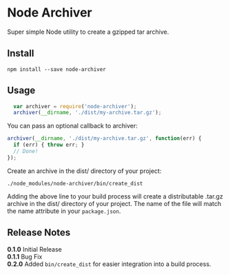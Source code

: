 Node Archiver
=============

Super simple Node utility to create a gzipped tar archive.

Install
-------

	npm install --save node-archiver

Usage
-----

```javascript
  var archiver = require('node-archiver');
  archiver(__dirname, './dist/my-archive.tar.gz');
```

You can pass an optional callback to archiver:
	
```javascript
archiver(__dirname, './dist/my-archive.tar.gz', function(err) {
  if (err) { throw err; }
  // Done!
});
```

Create an archive in the dist/ directory of your project:

```
./node_modules/node-archiver/bin/create_dist
```

Adding the above line to your build process will create a distributable .tar.gz archive in the dist/ directory of your project. The name of the file will match the name attribute in your `package.json`.

Release Notes
-------------

**0.1.0** Initial Release  
**0.1.1** Bug Fix  
**0.2.0** Added `bin/create_dist` for easier integration into a build process.  


